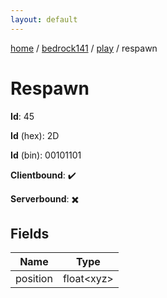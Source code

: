 ```yaml
---
layout: default
---
```


[home](/)  /  [bedrock141](/protocol/bedrock141)  /  [play](/protocol/bedrock141/play)  /  respawn

# Respawn

**Id**: 45

**Id** (hex): 2D

**Id** (bin): 00101101

**Clientbound**: ✔️

**Serverbound**: ✖️

## Fields

Name | Type
---|---
position | float&lt;xyz&gt;

